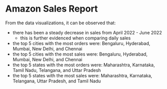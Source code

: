 # Amazon Sales Report

From the data visualizations, it can be observed that:

- there has been a steady decrease in sales from April 2022 - June 2022
  - this is further evidenced when comparing daily sales
- the top 5 cities with the most orders were: Bengaluru, Hyderabad, Mumbai, New Delhi, and Chennai
- the top 5 cities with the most sales were: Bengaluru, Hyderabad, Mumbai, New Delhi, and Chennai
- the top 5 states with the most orders were: Maharashtra, Karnataka, Tamil Nadu, Telangana, and Uttar Pradesh
- the top 5 states with the most sales were: Maharashtra, Karnataka, Telangana, Uttar Pradesh, and Tamil Nadu
